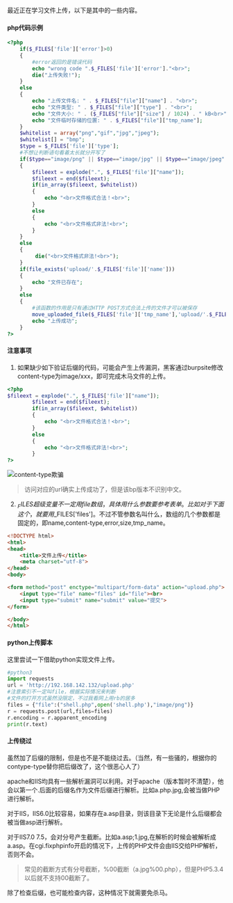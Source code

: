 最近正在学习文件上传，以下是其中的一些内容。

#### php代码示例
```php
<?php
	if($_FILES['file']['error']>0)
	{
		#error返回的是错误代码
		echo "wrong code ".$_FILES['file']['error']."<br>";
		die("上传失败!");
	}
	else
	{
		echo "上传文件名: " . $_FILES["file"]["name"] . "<br>";
    	echo "文件类型: " . $_FILES["file"]["type"] . "<br>";
    	echo "文件大小: " . ($_FILES["file"]["size"] / 1024) . " kB<br>";
	    echo "文件临时存储的位置: " . $_FILES["file"]["tmp_name"];
	}
	$whitelist = array("png","gif","jpg","jpeg");
	$whitelist[] = "bmp";
	$type = $_FILES['file']['type'];
	#不想让判断语句看着太长就分开写了
	if($type=="image/png" || $type=="image/jpg" || $type=="image/jpeg" || $type=="image/gif")
	{
		$fileext = explode(".", $_FILES['file']["name"]);
		$fileext = end($fileext);
		if(in_array($fileext, $whitelist))
		{
			echo "<br>文件格式合法！<br>";
		}
		else
		{
			echo "<br>文件格式非法!<br>";
		}
	}
	else
	{
		 die("<br>文件格式非法!<br>");
	}
	if(file_exists('upload/'.$_FILES['file']['name']))
	{
		echo "文件已存在";
	}
	else
	{
        #该函数的作用是只有通过HTTP POST方式合法上传的文件才可以被保存
		move_uploaded_file($_FILES['file']['tmp_name'],'upload/'.$_FILES['file']['name']);
		echo "上传成功";
	}
?>
```
#### 注意事项
1. 如果缺少如下验证后缀的代码，可能会产生上传漏洞，黑客通过burpsite修改content-type为image/xxx，即可完成木马文件的上传。
```php
<?php
$fileext = explode(".", $_FILES['file']["name"]);
		$fileext = end($fileext);
		if(in_array($fileext, $whitelist))
		{
			echo "<br>文件格式合法！<br>";
		}
		else
		{
			echo "<br>文件格式非法!<br>";
		}
?>
```
![content-type欺骗](https://markdown-1255584210.cos.ap-chengdu.myqcloud.com/fileinclude/contenttype.png)
>访问对应的url确实上传成功了，但是该bp版本不识别中文。

2. $_FILES超级变量不一定用file数组，具体用什么参数要参考表单。比如对于下面这个，就要用$_FILES['files']。不过不管参数名叫什么，数组的几个参数都是固定的，即name,content-type,error,size,tmp_name。
```html
<!DOCTYPE html>
<html>
<head>
	<title>文件上传</title>
	<meta charset="utf-8">
</head>
<body>

<form method="post" enctype="multipart/form-data" action="upload.php">
	<input type="file" name="files" id="file"><br>
	<input type="submit" name="submit" value="提交">
</form>

</body>
</html>
```

#### python上传脚本
这里尝试一下借助python实现文件上传。
```python
#python3
import requests
url = 'http://192.168.142.132/upload.php'
#注意索引不一定叫file，根据实际情况来判断
#文件的打开方式虽然没限定，不过我看网上用rb的居多
files = {"file":("shell.php",open('shell.php'),"image/png")}
r = requests.post(url,files=files)
r.encoding = r.apparent_encoding
print(r.text)
```
#### 上传绕过
虽然加了后缀的限制，但是也不是不能绕过去。（当然，有一些骚的，根据你的contype-type替你把后缀改了，这个很恶心人了）

apache和IIS均具有一些解析漏洞可以利用。对于apache（版本暂时不清楚），他会以第一个.后面的后缀名作为文件后缀进行解析。比如a.php.jpg,会被当做PHP进行解析。

对于IIS，IIS6.0比较容易，如果存在a.asp目录，则该目录下无论是什么后缀都会被当做asp进行解析。

对于IIS7.0 7.5，会对分号产生截断。比如a.asp;1.jpg,在解析的时候会被解析成a.asp。在cgi.fixphpinfo开启的情况下，上传的PHP文件会由IIS交给PHP解析，否则不会。

>常见的截断方式有分号截断，%00截断（a.jpg%00.php），但是PHP5.3.4以后就不支持00截断了。

除了检查后缀，也可能检查内容，这种情况下就需要免杀马。